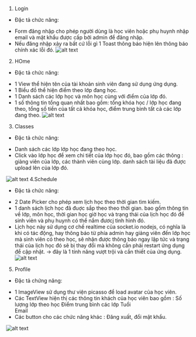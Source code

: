 1. Login
- Đặc tả chức năng:
+ Form đăng nhập cho phép người dùng là học viên hoặc phụ huynh nhập email và mật khẩu được cấp bởi admin để đăng nhập.
+  Nếu đăng nhập xảy ra bất cứ lỗi gì 1 Toast thông báo hiện lên thông báo chính xác lỗi đó.
![alt text](http://url/to/img.png)
2. HOme
- Đặc tả chức năng:
+   1 View thể hiện tên của tài khoản sinh viên đang sử dụng ứng dụng.
 +  1 Biểu đồ thể hiện điểm theo lớp đang học.
+   1 Danh sách các lớp học và môn học cùng với điểm của lớp đó.
+   1 số thông tin tổng quan nhất bao gồm: tổng khóa học / lớp học đang theo, tổng số tiền của tất cả khóa học, điểm trung bình tất cả các lớp đang theo.
![alt text](http://url/to/img.png)
3. Classes
- Đặc tả chức năng:
+   Danh sách các lớp lớp học đang theo học.
+   Click vào lớp học để xem chi  tiết của lớp học đó, bao gồm các thông : giảng viên của lớp, các thành viên cùng lớp. danh sách tài liệu đã được upload lên của lớp đó.

![alt text](http://url/to/img.png)
4.Schedule
- Đặc tả chức năng:
+ 2 Date Picker cho phép xem lịch học theo thời gian tìm kiếm.
+  1 danh sách lịch học đã đuợc sắp theo theo thời gian.
bao gồm thông tin về lớp, môn học, thời gian học giờ học và trạng thái của lịch học đó để sinh viên và phụ huynh có thể nắm đươcj tình hình đó. 
+ Lịch học này sử dụng cơ chế realtime của socket.io nodejs, có nghĩa là khi có tác động, hay thông báo từ phía admin hay giảng viên đến lớp học mà sinh viên có theo học, sẽ nhận được thông báo ngay lập tức và trạng thái của lịch học đó sẽ bị thay đổi mà không cần phải restart ứng dụng để cập nhật.
-> đây là 1 tính năng vượt trội và cần thiết của ứng dụng.
![alt text](http://url/to/img.png)
5. Profile
- Đặc tả chứng năng:
+   1 ImageView sử dụng thư viện picasso để load avatar của học viên.
+ Các TextView hiện thị các thông tin khách của học viên bao gồm :
 	Số lượng lớp theo học
 	Điểm trung bình các lớp
 	Tuổi	
 	Email 
+ Các button cho các chức năng khác : Đăng xuất, đổi mật khẩu.

![alt text](http://url/to/img.png)